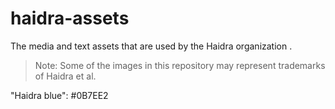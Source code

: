 # haidra-assets
The media and text assets that are used by the Haidra organization .

> Note: Some of the images in this repository may represent trademarks of Haidra et al.

"Haidra blue": #0B7EE2
